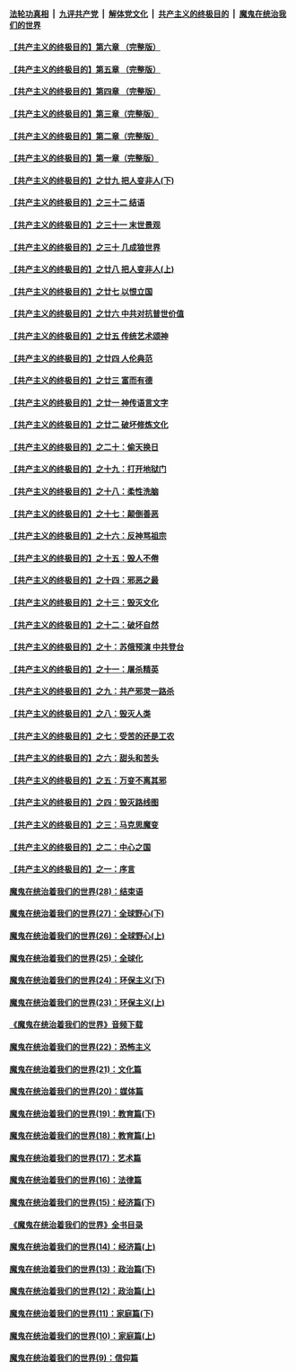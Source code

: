 ####  [法轮功真相](../../../../basic/blob/master/README.md?t=06171302) &nbsp;|&nbsp; [九评共产党](../../../../9ping.md/blob/master/README.md?t=06171302) &nbsp;|&nbsp; [解体党文化](../../../../jtdwh.md/blob/master/README.md?t=06171302)  &nbsp;|&nbsp; [共产主义的终极目的](../../../../gczydzjmd.md/blob/master/README.md?t=06171302) &nbsp;|&nbsp; [魔鬼在统治我们的世界](../../../../mgztzwmdsj.md/blob/master/README.md?t=06171302) 

#### [【共产主义的终极目的】第六章 （完整版）](../pages/nsc422/n11428913.md?t=06171302) 

#### [【共产主义的终极目的】第五章 （完整版）](../pages/nsc422/n11428912.md?t=06171302) 

#### [【共产主义的终极目的】第四章 （完整版）](../pages/nsc422/n11428907.md?t=06171302) 

#### [【共产主义的终极目的】第三章（完整版）](../pages/nsc422/n11428848.md?t=06171302) 

#### [【共产主义的终极目的】第二章（完整版）](../pages/nsc422/n11428831.md?t=06171302) 

#### [【共产主义的终极目的】第一章（完整版）](../pages/nsc422/n11417651.md?t=06171302) 

#### [【共产主义的终极目的】之廿九 把人变非人(下)](../pages/nsc422/n11344140.md?t=06171302) 

#### [【共产主义的终极目的】之三十二 结语](../pages/nsc422/n11360535.md?t=06171302) 

#### [【共产主义的终极目的】之三十一 末世景观](../pages/nsc422/n11351129.md?t=06171302) 

#### [【共产主义的终极目的】之三十 几成狼世界](../pages/nsc422/n11348280.md?t=06171302) 

#### [【共产主义的终极目的】之廿八 把人变非人(上)](../pages/nsc422/n11340492.md?t=06171302) 

#### [【共产主义的终极目的】之廿七 以恨立国](../pages/nsc422/n11336944.md?t=06171302) 

#### [【共产主义的终极目的】之廿六 中共对抗普世价值](../pages/nsc422/n11324785.md?t=06171302) 

#### [【共产主义的终极目的】之廿五 传统艺术颂神](../pages/nsc422/n11296396.md?t=06171302) 

#### [【共产主义的终极目的】之廿四 人伦典范](../pages/nsc422/n11296397.md?t=06171302) 

#### [【共产主义的终极目的】之廿三 富而有德](../pages/nsc422/n11283598.md?t=06171302) 

#### [【共产主义的终极目的】之廿一 神传语言文字](../pages/nsc422/n11263265.md?t=06171302) 

#### [【共产主义的终极目的】之廿二 破坏修炼文化](../pages/nsc422/n11245728.md?t=06171302) 

#### [【共产主义的终极目的】之二十：偷天换日](../pages/nsc422/n11238846.md?t=06171302) 

#### [【共产主义的终极目的】之十九：打开地狱门](../pages/nsc422/n11206376.md?t=06171302) 

#### [【共产主义的终极目的】之十八：柔性洗脑](../pages/nsc422/n11199994.md?t=06171302) 

#### [【共产主义的终极目的】之十七：颠倒善恶](../pages/nsc422/n11179782.md?t=06171302) 

#### [【共产主义的终极目的】之十六：反神骂祖宗](../pages/nsc422/n11166798.md?t=06171302) 

#### [【共产主义的终极目的】之十五：毁人不倦](../pages/nsc422/n11166792.md?t=06171302) 

#### [【共产主义的终极目的】之十四：邪恶之最](../pages/nsc422/n11150249.md?t=06171302) 

#### [【共产主义的终极目的】之十三：毁灭文化](../pages/nsc422/n11135227.md?t=06171302) 

#### [【共产主义的终极目的】之十二：破坏自然](../pages/nsc422/n11135214.md?t=06171302) 

#### [【共产主义的终极目的】之十：苏俄预演 中共登台](../pages/nsc422/n11118424.md?t=06171302) 

#### [【共产主义的终极目的】之十一：屠杀精英](../pages/nsc422/n11118442.md?t=06171302) 

#### [【共产主义的终极目的】之九：共产邪灵一路杀](../pages/nsc422/n11114139.md?t=06171302) 

#### [【共产主义的终极目的】之八：毁灭人类](../pages/nsc422/n11108503.md?t=06171302) 

#### [【共产主义的终极目的】之七：受苦的还是工农](../pages/nsc422/n11101809.md?t=06171302) 

#### [【共产主义的终极目的】之六：甜头和苦头](../pages/nsc422/n11096971.md?t=06171302) 

#### [【共产主义的终极目的】之五：万变不离其邪](../pages/nsc422/n11091285.md?t=06171302) 

#### [【共产主义的终极目的】之四：毁灭路线图](../pages/nsc422/n11086284.md?t=06171302) 

#### [【共产主义的终极目的】之三：马克思魔变](../pages/nsc422/n11061941.md?t=06171302) 

#### [【共产主义的终极目的】之二：中心之国](../pages/nsc422/n11047728.md?t=06171302) 

#### [【共产主义的终极目的】之一：序言](../pages/nsc422/n11086077.md?t=06171302) 

#### [魔鬼在统治着我们的世界(28)：结束语](../pages/nsc422/n10936246.md?t=06171302) 

#### [魔鬼在统治着我们的世界(27)：全球野心(下)](../pages/nsc422/n10928319.md?t=06171302) 

#### [魔鬼在统治着我们的世界(26)：全球野心(上)](../pages/nsc422/n10900318.md?t=06171302) 

#### [魔鬼在统治着我们的世界(25)：全球化](../pages/nsc422/n10788205.md?t=06171302) 

#### [魔鬼在统治着我们的世界(24)：环保主义(下)](../pages/nsc422/n10695307.md?t=06171302) 

#### [魔鬼在统治着我们的世界(23)：环保主义(上)](../pages/nsc422/n10688613.md?t=06171302) 

#### [《魔鬼在统治着我们的世界》音频下载](../pages/nsc422/n10635553.md?t=06171302) 

#### [魔鬼在统治着我们的世界(22)：恐怖主义](../pages/nsc422/n10614727.md?t=06171302) 

#### [魔鬼在统治着我们的世界(21)：文化篇](../pages/nsc422/n10597706.md?t=06171302) 

#### [魔鬼在统治着我们的世界(20)：媒体篇](../pages/nsc422/n10586579.md?t=06171302) 

#### [魔鬼在统治着我们的世界(19)：教育篇(下)](../pages/nsc422/n10564808.md?t=06171302) 

#### [魔鬼在统治着我们的世界(18)：教育篇(上)](../pages/nsc422/n10526970.md?t=06171302) 

#### [魔鬼在统治着我们的世界(17)：艺术篇](../pages/nsc422/n10499093.md?t=06171302) 

#### [魔鬼在统治着我们的世界(16)：法律篇](../pages/nsc422/n10485969.md?t=06171302) 

#### [魔鬼在统治着我们的世界(15)：经济篇(下)](../pages/nsc422/n10469975.md?t=06171302) 

#### [《魔鬼在统治着我们的世界》全书目录](../pages/nsc422/n10464261.md?t=06171302) 

#### [魔鬼在统治着我们的世界(14)：经济篇(上)](../pages/nsc422/n10457370.md?t=06171302) 

#### [魔鬼在统治着我们的世界(13)：政治篇(下)](../pages/nsc422/n10448270.md?t=06171302) 

#### [魔鬼在统治着我们的世界(12)：政治篇(上)](../pages/nsc422/n10444576.md?t=06171302) 

#### [魔鬼在统治着我们的世界(11)：家庭篇(下)](../pages/nsc422/n10440961.md?t=06171302) 

#### [魔鬼在统治着我们的世界(10)：家庭篇(上)](../pages/nsc422/n10435448.md?t=06171302) 

#### [魔鬼在统治着我们的世界(9)：信仰篇](../pages/nsc422/n10432159.md?t=06171302) 

